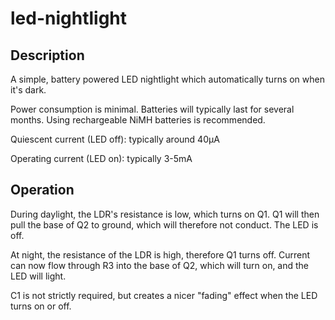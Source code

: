# led-nightlight

## Description
A simple, battery powered LED nightlight which automatically turns on when it's dark.

Power consumption is minimal. Batteries will typically last for several months. Using rechargeable NiMH batteries is recommended.

Quiescent current (LED off): typically around 40µA

Operating current (LED on): typically 3-5mA

## Operation
During daylight, the LDR's resistance is low, which turns on Q1. Q1 will then pull the base of Q2 to ground, which will therefore not conduct. The LED is off.

At night, the resistance of the LDR is high, therefore Q1 turns off. Current can now flow through R3 into the base of Q2, which will turn on, and the LED will light.

C1 is not strictly required, but creates a nicer "fading" effect when the LED turns on or off.
